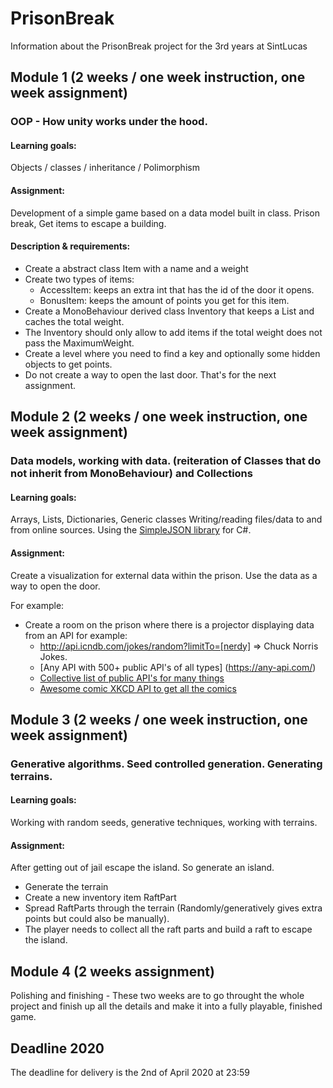 # PrisonBreak
Information about the PrisonBreak project for the 3rd years at SintLucas

## Module 1 (2 weeks / one week instruction, one week assignment)
### OOP - How unity works under the hood.

#### Learning goals:
Objects / classes / inheritance / Polimorphism

#### Assignment:
Development of a simple game based on a data model built in class.
Prison break, Get items to escape a building.

#### Description & requirements:
* Create a abstract class Item with a name and a weight
* Create two types of items:
  * AccessItem: keeps an extra int that has the id of the door it opens.
  * BonusItem: keeps the amount of points you get for this item.
* Create a MonoBehaviour derived class Inventory that keeps a List<Item> and caches the total weight.
* The Inventory should only allow to add items if the total weight does not pass the MaximumWeight.
* Create a level where you need to find a key and optionally some hidden objects to get points.
* Do not create a way to open the last door. That's for the next assignment.

## Module 2  (2 weeks / one week instruction, one week assignment)
### Data models, working with data. (reiteration of Classes that do not inherit from MonoBehaviour) and Collections

#### Learning goals:
Arrays, Lists, Dictionaries, Generic classes
Writing/reading files/data to and from online sources.
Using the [SimpleJSON library](http://wiki.unity3d.com/index.php/SimpleJSON) for C#.

#### Assignment:
Create a visualization for external data within the prison. Use the data as a way to open the door.

For example:
* Create a room on the prison where there is a projector displaying data from an API for example:
  * http://api.icndb.com/jokes/random?limitTo=[nerdy] => Chuck Norris Jokes.
  * [Any API with 500+ public API's of all types] (https://any-api.com/)
  * [Collective list of public API's for many things](https://github.com/toddmotto/public-apis)
  * [Awesome comic XKCD API to get all the comics](https://xkcd.com/json.html)

## Module 3  (2 weeks / one week instruction, one week assignment)
### Generative algorithms. Seed controlled generation. Generating terrains.

#### Learning goals:
Working with random seeds, generative techniques, working with terrains.

#### Assignment:
After getting out of jail escape the island. So generate an island.
* Generate the terrain
* Create a new inventory item RaftPart
* Spread RaftParts through the terrain (Randomly/generatively gives extra points but could also be manually).
* The player needs to collect all the raft parts and build a raft to escape the island.

## Module 4 (2 weeks assignment)

Polishing and finishing - These two weeks are to go throught the whole project and finish up all the details and make it into a fully playable, finished game.

## Deadline 2020
The deadline for delivery is the 2nd of April 2020 at 23:59
